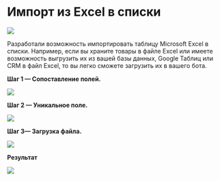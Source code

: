 # Импорт из Excel в списки

![](../.gitbook/assets/aQp\_6gi3oyA.jpg)

Разработали возможность импортировать таблицу Microsoft Excel в списки. Например, если вы храните товары в файле Excel или имеете возможность выгрузить их из вашей базы данных, Google Таблиц или CRM в файл Excel, то вы легко сможете загрузить их в вашего бота.

**Шаг 1 — Сопоставление полей.**

![](../.gitbook/assets/3kpQ7XUP40Q.jpg)

**Шаг 2 — Уникальное поле.**

![](../.gitbook/assets/q0psFPZPjBw.jpg)

**Шаг 3— Загрузка файла.**

![](../.gitbook/assets/1yKpSo2wVR0.jpg)

**Результат**

![](../.gitbook/assets/9gCv\_r0mCsI.jpg)
